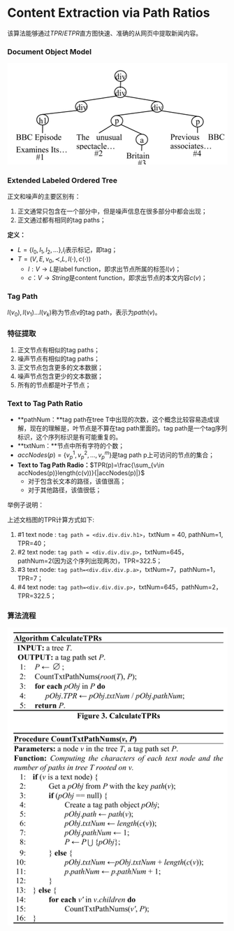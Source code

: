 # Content Extraction via Path Ratios

该算法能够通过$TPR/ETPR$直方图快速、准确的从网页中提取新闻内容。

### Document Object Model

![](./images/1.png)

### Extended Labeled Ordered Tree

正文和噪声的主要区别有：

1. 正文通常只包含在一个部分中，但是噪声信息在很多部分中都会出现；
2. 正文通过都有相同的tag paths；

**定义：**

- $L=\{l_0,l_1,l_2,...\}$,$l_i$表示标记，即tag；
- $T=(V,E,v_0,\prec ,L,l(\cdot),c(\cdot))$
  - $l:V\rightarrow L$是label function，即求出节点所属的标签$l(v)$；
  - $c：V\rightarrow String$是content function，即求出节点的本文内容$c(v)$；

### Tag Path

$l(v_0),l(v_1)...l(v_k)$称为节点v的tag path，表示为$path(v)$。

### 特征提取

1. 正文节点有相似的tag paths；
2. 噪声节点有相似的tag paths；
3. 正文节点包含更多的文本数据；
4. 噪声节点包含更少的文本数据；
5. 所有的节点都是叶子节点；

### Text to Tag Path Ratio

- **pathNum：**tag path在tree T中出现的次数，这个概念比较容易造成误解，现在的理解是，叶节点是不算在tag path里面的。tag path是一个tag序列标识，这个序列标识是有可能重复的。
- **txtNum：**节点中所有字符的个数；
- $accNodes(p)=\{v_p^1,v_p^2,…,v_p^m\}$是tag path p上可访问的节点的集合；
- **Text to Tag Path Radio：**$TPR(p)=\frac{\sum_{v\in accNodes(p)}length(c(v))}{|accNodes(p)|}$
  - 对于包含长文本的路径，该值很高；
  - 对于其他路径，该值很低；

举例子说明：

上述文档图的TPR计算方式如下:

1. \#1 text node : `tag path = <div.div.div.h1>`，txtNum = 40, pathNum=1, TPR=40；
2. \#2 text node: `tag path = <div.div.div.p>`，txtNum=645，pathNum=2(因为这个序列出现两次)，TPR=322.5；
3. \#3 text node: `tag path=<div.div.div.p.a>`，txtNum=7，pathNum=1，TPR=7；
4. \#4 text node: `tag path=<div.div.div.p>`，txtNum=645，pathNum=2，TPR=322.5；

### 算法流程

![](./images/2.png)


